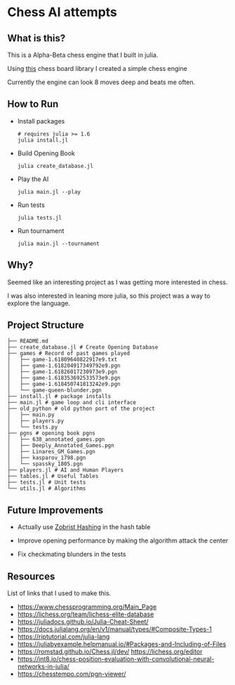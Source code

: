 # Chess AI attempts
## What is this?
This is a Alpha-Beta chess engine that I built in julia.

Using [this](https://romstad.github.io/Chess.jl/dev/) chess board
 library I created a simple chess engine

Currently the engine can look 8 moves deep and beats me often.

## How to Run


- Install packages
    ```
    # requires julia >= 1.6
    julia install.jl
    ```
- Build Opening Book
    ```
    julia create_database.jl
    ```
- Play the AI
    ```
    julia main.jl --play
    ```
- Run tests 
    ```
    julia tests.jl
    ```
- Run tournament
    ```
    julia main.jl --tournament
    ```

## Why?
Seemed like an interesting project as I was getting more interested in chess.

I was also interested in leaning more julia,
so this project was a way to explore the language.

## Project Structure
```
├── README.md
├── create_database.jl # Create Opening Database
├── games # Record of past games played
│   ├── game-1.61809640822917e9.txt
│   ├── game-1.618204917349792e9.pgn
│   ├── game-1.61826017230973e9.pgn
│   ├── game-1.618353692533573e9.pgn
│   ├── game-1.618450741813242e9.pgn
│   └── game-queen-blunder.pgn
├── install.jl # package installs
├── main.jl # game loop and cli interface
├── old_python # old python port of the project
│   ├── main.py
│   ├── players.py
│   └── tests.py
├── pgns # opening book pgns
│   ├── 638_annotated_games.pgn
│   ├── Deeply_Annotated_Games.pgn
│   ├── Linares_GM_Games.pgn
│   ├── kasparov_1798.pgn
│   └── spassky_1805.pgn
├── players.jl # AI and Human Players
├── tables.jl # Useful Tables
├── tests.jl # Unit tests
└── utils.jl # Algorithms
```

## Future Improvements
* Actually use [Zobrist Hashing](https://www.chessprogramming.org/Zobrist_Hashing) in the hash table 

* Improve opening performance by making the algorithm attack the center

* Fix checkmating blunders in the tests

## Resources
List of links that I used to  make this.
- https://www.chessprogramming.org/Main_Page
- https://lichess.org/team/lichess-elite-database
-  https://juliadocs.github.io/Julia-Cheat-Sheet/
-  https://docs.julialang.org/en/v1/manual/types/#Composite-Types-1
- https://riptutorial.com/julia-lang
- https://juliabyexample.helpmanual.io/#Packages-and-Including-of-Files
- https://romstad.github.io/Chess.jl/dev/
https://lichess.org/editor
-  https://int8.io/chess-position-evaluation-with-convolutional-neural-networks-in-julia/
- https://chesstempo.com/pgn-viewer/